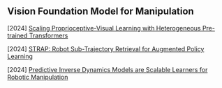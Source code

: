 ## Vision Foundation Model for Manipulation

[2024] [Scaling Proprioceptive-Visual Learning with Heterogeneous Pre-trained Transformers](https://arxiv.org/abs/2409.20537)

[2024] [STRAP: Robot Sub-Trajectory Retrieval for Augmented Policy Learning](https://arxiv.org/abs/2412.15182)

[2024] [Predictive Inverse Dynamics Models are Scalable Learners for Robotic Manipulation](https://arxiv.org/abs/2412.15109)